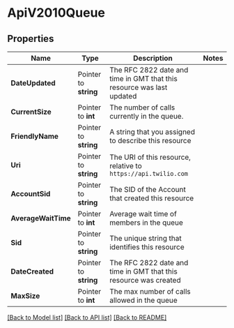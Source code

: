 # ApiV2010Queue

## Properties

Name | Type | Description | Notes
------------ | ------------- | ------------- | -------------
**DateUpdated** | Pointer to **string** | The RFC 2822 date and time in GMT that this resource was last updated |
**CurrentSize** | Pointer to **int** | The number of calls currently in the queue. |
**FriendlyName** | Pointer to **string** | A string that you assigned to describe this resource |
**Uri** | Pointer to **string** | The URI of this resource, relative to `https://api.twilio.com` |
**AccountSid** | Pointer to **string** | The SID of the Account that created this resource |
**AverageWaitTime** | Pointer to **int** | Average wait time of members in the queue |
**Sid** | Pointer to **string** | The unique string that identifies this resource |
**DateCreated** | Pointer to **string** | The RFC 2822 date and time in GMT that this resource was created |
**MaxSize** | Pointer to **int** | The max number of calls allowed in the queue |

[[Back to Model list]](../README.md#documentation-for-models) [[Back to API list]](../README.md#documentation-for-api-endpoints) [[Back to README]](../README.md)


